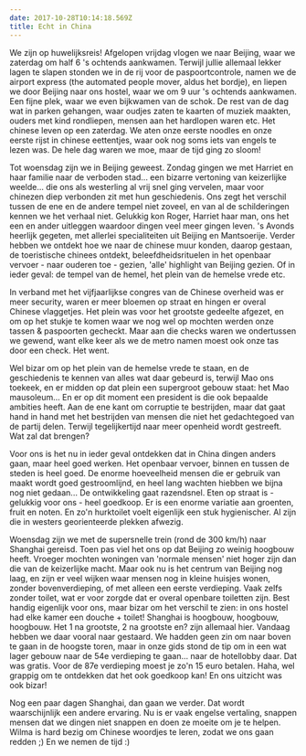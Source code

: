 ```yaml
---
date: 2017-10-28T10:14:18.569Z
title: Echt in China
---
```

We zijn op huwelijksreis! Afgelopen vrijdag vlogen we naar Beijing, waar we zaterdag om half 6 's ochtends aankwamen. Terwijl jullie allemaal lekker lagen te slapen stonden we in de rij voor de paspoortcontrole, namen we de airport express (the automated people mover, aldus het bordje), en liepen we door Beijing naar ons hostel, waar we om 9 uur 's ochtends aankwamen. Een fijne plek, waar we even bijkwamen van de schok. De rest van de dag wat in parken gehangen, waar oudjes zaten te kaarten of muziek maakten, ouders met kind rondliepen, mensen aan het hardlopen waren etc. Het chinese leven op een zaterdag. We aten onze eerste noodles en onze eerste rijst in chinese eettentjes, waar ook nog soms iets van engels te lezen was. De hele dag waren we moe, maar de tijd ging zo sloom! 

Tot woensdag zijn we in Beijing geweest. Zondag gingen we met Harriet en haar familie naar de verboden stad... een bizarre vertoning van keizerlijke weelde... die ons als westerling al vrij snel ging vervelen, maar voor chinezen diep verbonden zit met hun geschiedenis. Ons zegt het verschil tussen de ene en de andere tempel niet zoveel, en van al de schilderingen kennen we het verhaal niet. Gelukkig kon Roger, Harriet haar man, ons het een en ander uitleggen waardoor dingen veel meer gingen leven. 's Avonds heerlijk gegeten, met allerlei specialiteiten uit Beijing en Mantsoerije. Verder hebben we ontdekt hoe we naar de chinese muur konden, daarop gestaan, de toeristische chinees ontdekt, beleefdheidsrituelen in het openbaar vervoer - naar ouderen toe - gezien, 'alle' highlight van Beijing gezien. Of in ieder geval: de tempel van de hemel, het plein van de hemelse vrede etc. 

In verband met het vijfjaarlijkse congres van de Chinese overheid was er meer security, waren er meer bloemen op straat en hingen er overal Chinese vlaggetjes. Het plein was voor het grootste gedeelte afgezet, en om op het stukje te komen waar we nog wel op mochten werden onze tassen & paspoorten gecheckt. Maar aan die checks waren we ondertussen we gewend, want elke keer als we de metro namen moest ook onze tas door een check. Het went. 

Wel bizar om op het plein van de hemelse vrede te staan, en de geschiedenis te kennen van alles wat daar gebeurd is, terwijl Mao ons toekeek, en er midden op dat plein een supergroot gebouw staat: het Mao mausoleum... En er op dit moment een president is die ook bepaalde ambities heeft. Aan de ene kant om corruptie te bestrijden, maar dat gaat hand in hand met het bestrijden van mensen die niet het gedachtegoed van de partij delen. Terwijl tegelijkertijd naar meer openheid wordt gestreeft. Wat zal dat brengen?

Voor ons is het nu in ieder geval ontdekken dat in China dingen anders gaan, maar heel goed werken. Het openbaar vervoer, binnen en tussen de steden is heel goed. De enorme hoeveelheid mensen die er gebruik van maakt wordt goed gestroomlijnd, en heel lang wachten hiebben we bijna nog niet gedaan... De ontwikkeling gaat razendsnel. Eten op straat is - gelukkig voor ons - heel goedkoop. Er is een enorme variatie aan groenten, fruit en noten. En zo'n hurktoilet voelt eigenlijk een stuk hygienischer. Al zijn die in westers georienteerde plekken afwezig. 

Woensdag zijn we met de supersnelle trein (rond de 300 km/h) naar Shanghai gereisd. Toen pas viel het ons op dat Beijing zo weinig hoogbouw heeft. Vroeger mochten woningen van 'normale mensen' niet hoger zijn dan die van de keizerlijke macht. Maar ook nu is het centrum van Beijing nog laag, en zijn er veel wijken waar mensen nog in kleine huisjes wonen, zonder bovenverdieping, of met alleen een eerste verdieping. Vaak zelfs zonder toilet, wat er voor zorgde dat er overal openbare toiletten zijn. Best handig eigenlijk voor ons, maar bizar om het verschil te zien: in ons hostel had elke kamer een douche + toilet! Shanghai is hoogbouw, hoogbouw, hoogbouw. Het 1 na grootste, 2 na grootste en? zijn allemaal hier. Vandaag hebben we daar vooral naar gestaard. We hadden geen zin om naar boven te gaan in de hoogste toren, maar in onze gids stond de tip om in een wat lager gebouw naar de 54e verdieping te gaan... naar de hotellobby daar. Dat was gratis. Voor de 87e verdieping moest je zo'n 15 euro betalen. Haha, wel grappig om te ontdekken dat het ook goedkoop kan! En ons uitzicht was ook bizar!

Nog een paar dagen Shanghai, dan gaan we verder. Dat wordt waarschijnlijk een andere ervaring. Nu is er vaak engelse vertaling, snappen mensen dat we dingen niet snappen en doen ze moeite om je te helpen. Wilma is hard bezig om Chinese woordjes te leren, zodat we ons gaan redden ;) En we nemen de tijd :)
